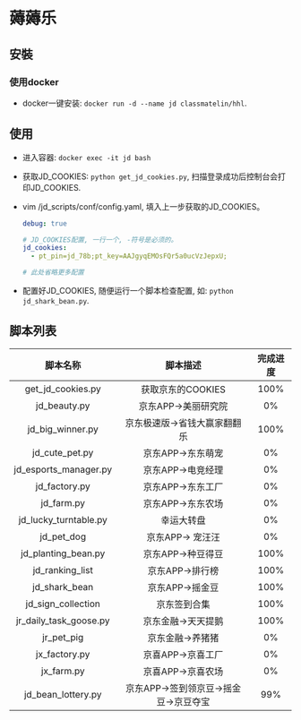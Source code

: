 # 薅薅乐

## 安裝

### 使用docker
- docker一键安装: `docker run -d --name jd classmatelin/hhl`.

### 

## 使用

- 进入容器: `docker exec -it jd bash`


- 获取JD_COOKIES: `python get_jd_cookies.py`, 扫描登录成功后控制台会打印JD_COOKIES.


- vim /jd_scripts/conf/config.yaml, 填入上一步获取的JD_COOKIES。

    ```yaml
    debug: true
    
    # JD_COOKIES配置, 一行一个, -符号是必须的。
    jd_cookies: 
      - pt_pin=jd_78b;pt_key=AAJgyqEMOsFQr5a0ucVzJepxU;
    
    # 此处省略更多配置
    ```

- 配置好JD_COOKIES, 随便运行一个脚本检查配置, 如: `python jd_shark_bean.py`.


## 脚本列表


| 脚本名称                  | 脚本描述            | 完成进度 |
|:---:|:---:|:---:|
| get_jd_cookies.py     | 获取京东的COOKIES    | 100%      |
| jd_beauty.py          | 京东APP->美丽研究院   | 0%        |
| jd_big_winner.py      | 京东极速版->省钱大赢家翻翻乐 | 100% |
| jd_cute_pet.py        | 京东APP->东东萌宠     | 0%        |
| jd_esports_manager.py | 京东APP->电竞经理     | 0%        |
| jd_factory.py         | 京东APP->东东工厂     |  0%       |
| jd_farm.py            | 京东APP->东东农场     |  0%       |
| jd_lucky_turntable.py| 幸运大转盘 | 0%  |
| jd_pet_dog | 京东APP-> 宠汪汪 | 0% |
| jd_planting_bean.py | 京东APP->种豆得豆|  100% |
| jd_ranking_list | 京东APP->排行榜 | 100% |
| jd_shark_bean | 京东APP->摇金豆 | 100%|
| jd_sign_collection| 京东签到合集 | 100% |
| jr_daily_task_goose.py| 京东金融->天天提鹅 | 100% |
| jr_pet_pig | 京东金融->养猪猪| 0% |
| jx_factory.py | 京喜APP->京喜工厂 | 0% |
| jx_farm.py | 京喜APP->京喜农场| 0% |
| jd_bean_lottery.py | 京东APP->签到领京豆->摇金豆->京豆夺宝| 99% |


